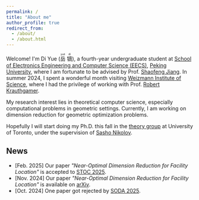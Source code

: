 ```yaml
---
permalink: /
title: "About me"
author_profile: true
redirect_from: 
  - /about/
  - /about.html
---
```


Welcome! I'm Di Yue (<ruby>岳<rt>yuè</rt></ruby>
<ruby>镝<rt>dí</rt></ruby>), 
a fourth-year undergraduate student at [School of Electronics Engineering and Computer Science (EECS)](https://eecs.pku.edu.cn/), [Peking University](https://www.pku.edu.cn/), where I am fortunate to be advised by Prof. [Shaofeng Jiang](https://www.shaofengjiang.cn/).
In summer 2024, I spent a wonderful month visiting [Weizmann Institute of Science](https://www.weizmann.ac.il/pages/), where I had the privilege of working with Prof. [Robert Krauthgamer](https://www.wisdom.weizmann.ac.il/~robi/).

My research interest lies in theoretical computer science, especially computational problems in geometric settings.
Currently, I am working on dimension reduction for geometric optimization problems.

Hopefully I will start doing my Ph.D. this fall in the [theory group](https://www.cs.toronto.edu/theory/) at University of Toronto, under the supervision of [Sasho Nikolov](https://www.cs.toronto.edu/~anikolov/).


## News
- [Feb. 2025] Our paper *"Near-Optimal Dimension Reduction for Facility Location"* is accepted to [STOC 2025](https://acm-stoc.org/stoc2025/).
- [Nov. 2024] Our paper *"Near-Optimal Dimension Reduction for Facility Location"* is available on [arXiv](https://arxiv.org/abs/2411.05432).
- [Oct. 2024] One paper got rejected by [SODA 2025](https://www.siam.org/conferences-events/siam-conferences/soda25/).